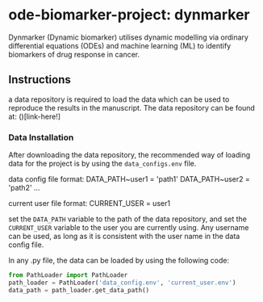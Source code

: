 # ode-biomarker-project: dynmarker

Dynmarker (Dynamic biomarker) utilises dynamic modelling via ordinary differential equations (ODEs) and machine learning (ML) to identify biomarkers of drug response in cancer. 

## Instructions 

a data repository is required to load the data which can be used to reproduce the results in the manuscript. The data repository can be found at: ()[link-here!]

### Data Installation

After downloading the data repository, the recommended way of loading data for the project is by using the `data_configs.env` file. 

data config file format:
DATA_PATH~user1 = 'path1'
DATA_PATH~user2 = 'path2'
... 

current user file format:
CURRENT_USER = user1

set the `DATA_PATH` variable to the path of the data repository, and set the `CURRENT_USER` variable to the user you are currently using. Any username can be used, as long as it is consistent with the user name in the data config file.

In any .py file, the data can be loaded by using the following code:

```python
from PathLoader import PathLoader
path_loader = PathLoader('data_config.env', 'current_user.env')
data_path = path_loader.get_data_path()
```

